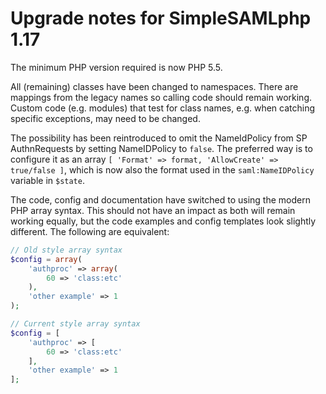 # Upgrade notes for SimpleSAMLphp 1.17

The minimum PHP version required is now PHP 5.5.

All (remaining) classes have been changed to namespaces. There are mappings
from the legacy names so calling code should remain working. Custom code
(e.g. modules) that test for class names, e.g. when catching specific
exceptions, may need to be changed.

The possibility has been reintroduced to omit the NameIdPolicy from SP
AuthnRequests by setting NameIDPolicy to `false`. The preferred way is
to configure it as an array `[ 'Format' => format, 'AllowCreate' => true/false ]`,
which is now also the format used in the `saml:NameIDPolicy` variable
in `$state`.

The code, config and documentation have switched to using the modern PHP
array syntax. This should not have an impact as both will remain working
equally, but the code examples and config templates look slightly different.
The following are equivalent:

```php
// Old style array syntax
$config = array(
    'authproc' => array(
        60 => 'class:etc'
    ),
    'other example' => 1
);

// Current style array syntax
$config = [
    'authproc' => [
        60 => 'class:etc'
    ],
    'other example' => 1
];
```
